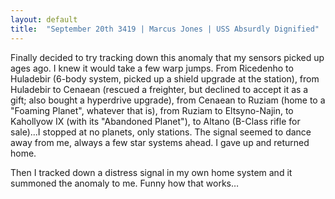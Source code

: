 ```yaml
---
layout: default
title:  "September 20th 3419 | Marcus Jones | USS Absurdly Dignified"
---
```


<p>Finally decided to try tracking down this anomaly that my sensors picked up ages ago. I knew it would take a few warp jumps. From Ricedenho to Huladebir (6-body system, picked up a shield upgrade at the station), from Huladebir to Cenaean (rescued a freighter, but declined to accept it as a gift; also bought a hyperdrive upgrade), from Cenaean to Ruziam (home to a "Foaming Planet", whatever that is), from Ruziam to Eltsyno-Najin, to Kahollyow IX (with its "Abandoned Planet"), to Altano (B-Class rifle for sale)...I stopped at no planets, only stations. The signal seemed to dance away from me, always a few star systems ahead. I gave up and returned home.</p>

<p>Then I tracked down a distress signal in my own home system and it summoned the anomaly to me. Funny how that works…</p>



<!--more-->



